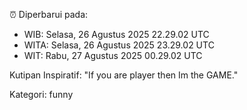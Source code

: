 ⏰ Diperbarui pada:
- WIB: Selasa, 26 Agustus 2025 22.29.02 UTC
- WITA: Selasa, 26 Agustus 2025 23.29.02 UTC
- WIT: Rabu, 27 Agustus 2025 00.29.02 UTC

Kutipan Inspiratif:
"If you are player then Im the GAME."


Kategori: funny

